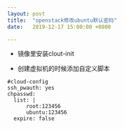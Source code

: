 ```yaml
---
layout: post
title:  "openstack修改ubuntu默认密码"
date:   2019-12-17 15:00:00 +0800

---
```


* 镜像里安装clout-init

* 创建虚拟机的时候添加自定义脚本
```
#cloud-config
ssh_pwauth: yes
chpasswd:
  list: |
      root:123456
      ubuntu:123456
  expire: false
```